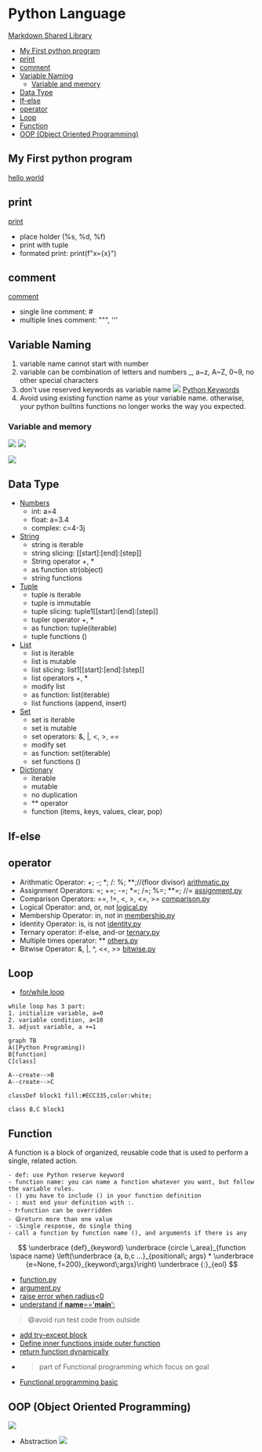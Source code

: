 <h1>Python Language</h1>

[Markdown Shared Library](myIcons.md)

- [My First python program](#my-first-python-program)
- [print](#print)
- [comment](#comment)
- [Variable Naming](#variable-naming)
  - [Variable and memory](#variable-and-memory)
- [Data Type](#data-type)
- [If-else](#if-else)
- [operator](#operator)
- [Loop](#loop)
- [Function](#function)
- [OOP (Object Oriented Programming)](#oop-object-oriented-programming)


## My First python program
[hello world](../src/hello.py)

## print
[print](../src/print.py)
- place holder (%s, %d, %f)
- print with tuple
- formated print: print(f"x={x}") 

## comment 
[comment](../src/comment.py)
* single line comment: #
* multiple lines comment: """, '''

## Variable Naming
1. variable name cannot start with number
2. variable can be combination of letters and numbers _, a~z, A~Z, 0~9, no other special characters
3. don't use reserved keywords as variable name
![](images/python-keywords.png)
[Python Keywords](https://realpython.com/python-keywords/#:~:text=%20Python%20Keywords%20and%20Their%20Usage%20%201,are%20used%20for%20control%20flow%3A%20if%2C...%20More%20)
4. Avoid using existing function name as your variable name.
otherwise, your python builtins functions no longer works the way you expected.
### Variable and memory
![](images/chineseMedicine.jpg)
![](images/memory.gif)

![](images/LanguageBasics.svg)

## Data Type
* [Numbers](../src/number.py)
    - int: a=4
    - float: a=3.4
    - complex: c=4-3j
* [String](../src/string.py)
    - string is iterable
    - string slicing: [[start]:[end]:[step]]
    - String operator +, *
    - as function str(object)
    - string functions
* [Tuple](../src/tuple.py)
    - tuple is iterable
    - tuple is immutable
    - tuple slicing: tuple1[[start]:[end]:[step]]
    - tupler operator +, *
    - as function: tuple(iterable)
    - tuple functions ()
* [List](../src/list.py)
    - list is iterable
    - list is mutable
    - list slicing: list1[[start]:[end]:[step]]
    - list operators +, *
    - modify list
    - as function: list(iterable)
    - list functions (append, insert)
* [Set](../src/set.py)
    - set is iterable
    - set is mutable
    - set operators: &, |, <, >, ==
    - modify set
    - as function: set(iterable)
    - set functions ()
* [Dictionary](../src/dictionary.py)
    - iterable
    - mutable
    - no duplication
    - ** operator
    - function (items, keys, values, clear, pop)
  
## If-else
[]()

## operator
* Arithmatic Operator: +; -; *; /: %; **;//(floor divisor)
    [arithmatic.py](../src/arithmatic.py)
* Assignment Operators: =; +=; -=; *=; /=; %=; **=; //=
    [assignment.py](../src/assignment.py)
* Comparison Operators: ==, !=, <, >, <=, >=
    [comparison.py](../src/comparison.py)
* Logical Operator: and, or, not
    [logical.py](../src/logical.py)
* Membership Operator: in, not in
    [membership.py](../src/membership.py)
* Identity Operator: is, is not
    [identity.py](../src/identity.py)
* Ternary operator: if-else, and-or
    [ternary.py](../src/ternary.py)
* Multiple times operator: **
    [others.py](../src/others.py)
* Bitwise Operator: &, |, ^, <<, >>
    [bitwise.py](../src/bitwise.py)

## Loop
* [for/while loop](../src/loop.py)

```
while loop has 3 part:
1. initialize variable, a=0
2. variable condition, a<10
3. adjust variable, a +=1
```

```mermaid
graph TB
A([Python Programing])
B[function]
C[class]

A--create-->B
A--create-->C

classDef block1 fill:#ECC335,color:white;

class B,C block1
```

## Function
A function is a block of organized, reusable code 
that is used to perform a single, related action.

    - def: use Python reserve keyword
    - function name: you can name a function whatever you want, but follow the variable rules.
    - () you have to include () in your function definition
    - : must end your definition with :.
    - ❗️⚡️function can be overridden
    - 😄return more than one value 
    - 💡Single response, do single thing
    - call a function by function name (), and arguments if there is any
$$
\underbrace {def}_{keyword} \underbrace {circle \_area}_{function \space name} \left(\underbrace {a, b,c ...}_{positional\; args} * \underbrace {e=None, f=200}_{keyword\;args}\right) \underbrace {:}_{eol}
$$
* [function.py](../src/function.py)
* [argument.py](../src/argument.py)
* [raise error when radius<0](../src/circle.py)
* [understand if __name__=='__main__':](../src/testCircle.py)
>😄avoid run test code from outside
* [add try-except block](../src/tryexcept.py)
* [Define inner functions inside outer function](../src/functionInFunction.py)
* [return function dynamically](../src/returnFunction.py)
* >part of Functional programming which focus on goal
* [Functional programming basic](../src/passFunction.py)

## OOP (Object Oriented Programming)
![](images/oop.png)
* Abstraction
    ![](images/ClassAbstraction.png)

